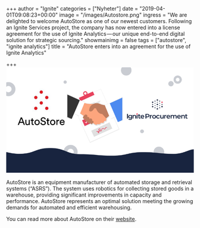 +++
author = "Ignite"
categories = ["Nyheter"]
date = "2019-04-01T09:08:23+00:00"
image = "/images/Autostore.png"
ingress = "We are delighted to welcome AutoStore as one of our newest customers. Following an Ignite Services project, the company has now entered into a license agreement for the use of Ignite Analytics — our unique end-to-end digital solution for strategic sourcing."
showmainimg = false
tags = ["autostore", "ignite analytics"]
title = "AutoStore enters into an agreement for the use of Ignite Analytics"

+++
![AutoStore and Ignite Procurement](/images/Autostore.png "AutoStore and Ignite Procurement")

AutoStore is an equipment manufacturer of automated storage and retrieval systems (“ASRS”). The system uses robotics for collecting stored goods in a warehouse, providing significant improvements in capacity and performance. AutoStore represents an optimal solution meeting the growing demands for automated and efficient warehousing.

You can read more about AutoStore on their [website](https://autostoresystem.com/).